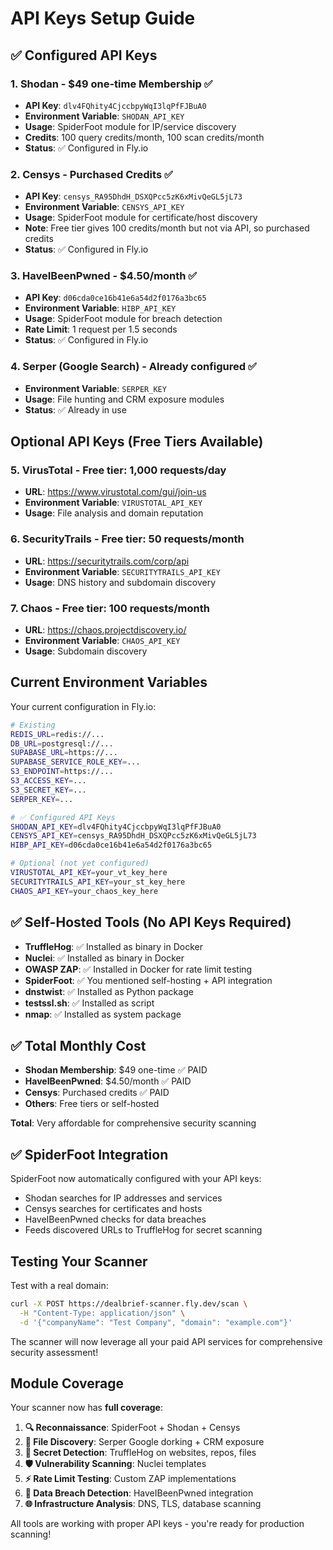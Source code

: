 # API Keys Setup Guide

## ✅ Configured API Keys

### 1. Shodan - $49 one-time Membership ✅
- **API Key**: `dlv4FQhity4CjccbpyWqI3lqPfFJBuA0`
- **Environment Variable**: `SHODAN_API_KEY`
- **Usage**: SpiderFoot module for IP/service discovery
- **Credits**: 100 query credits/month, 100 scan credits/month
- **Status**: ✅ Configured in Fly.io

### 2. Censys - Purchased Credits ✅
- **API Key**: `censys_RA95DhdH_DSXQPcc5zK6xMivQeGL5jL73`
- **Environment Variable**: `CENSYS_API_KEY`
- **Usage**: SpiderFoot module for certificate/host discovery
- **Note**: Free tier gives 100 credits/month but not via API, so purchased credits
- **Status**: ✅ Configured in Fly.io

### 3. HaveIBeenPwned - $4.50/month ✅
- **API Key**: `d06cda0ce16b41e6a54d2f0176a3bc65`
- **Environment Variable**: `HIBP_API_KEY`
- **Usage**: SpiderFoot module for breach detection
- **Rate Limit**: 1 request per 1.5 seconds
- **Status**: ✅ Configured in Fly.io

### 4. Serper (Google Search) - Already configured ✅
- **Environment Variable**: `SERPER_KEY`
- **Usage**: File hunting and CRM exposure modules
- **Status**: ✅ Already in use

## Optional API Keys (Free Tiers Available)

### 5. VirusTotal - Free tier: 1,000 requests/day
- **URL**: https://www.virustotal.com/gui/join-us
- **Environment Variable**: `VIRUSTOTAL_API_KEY`
- **Usage**: File analysis and domain reputation

### 6. SecurityTrails - Free tier: 50 requests/month
- **URL**: https://securitytrails.com/corp/api
- **Environment Variable**: `SECURITYTRAILS_API_KEY`
- **Usage**: DNS history and subdomain discovery

### 7. Chaos - Free tier: 100 requests/month
- **URL**: https://chaos.projectdiscovery.io/
- **Environment Variable**: `CHAOS_API_KEY`
- **Usage**: Subdomain discovery

## Current Environment Variables

Your current configuration in Fly.io:

```bash
# Existing
REDIS_URL=redis://...
DB_URL=postgresql://...
SUPABASE_URL=https://...
SUPABASE_SERVICE_ROLE_KEY=...
S3_ENDPOINT=https://...
S3_ACCESS_KEY=...
S3_SECRET_KEY=...
SERPER_KEY=...

# ✅ Configured API Keys
SHODAN_API_KEY=dlv4FQhity4CjccbpyWqI3lqPfFJBuA0
CENSYS_API_KEY=censys_RA95DhdH_DSXQPcc5zK6xMivQeGL5jL73
HIBP_API_KEY=d06cda0ce16b41e6a54d2f0176a3bc65

# Optional (not yet configured)
VIRUSTOTAL_API_KEY=your_vt_key_here
SECURITYTRAILS_API_KEY=your_st_key_here
CHAOS_API_KEY=your_chaos_key_here
```

## ✅ Self-Hosted Tools (No API Keys Required)

- **TruffleHog**: ✅ Installed as binary in Docker
- **Nuclei**: ✅ Installed as binary in Docker
- **OWASP ZAP**: ✅ Installed in Docker for rate limit testing
- **SpiderFoot**: ✅ You mentioned self-hosting + API integration
- **dnstwist**: ✅ Installed as Python package
- **testssl.sh**: ✅ Installed as script
- **nmap**: ✅ Installed as system package

## ✅ Total Monthly Cost

- **Shodan Membership**: $49 one-time ✅ PAID
- **HaveIBeenPwned**: $4.50/month ✅ PAID
- **Censys**: Purchased credits ✅ PAID
- **Others**: Free tiers or self-hosted

**Total**: Very affordable for comprehensive security scanning

## ✅ SpiderFoot Integration

SpiderFoot now automatically configured with your API keys:
- Shodan searches for IP addresses and services
- Censys searches for certificates and hosts  
- HaveIBeenPwned checks for data breaches
- Feeds discovered URLs to TruffleHog for secret scanning

## Testing Your Scanner

Test with a real domain:

```bash
curl -X POST https://dealbrief-scanner.fly.dev/scan \
  -H "Content-Type: application/json" \
  -d '{"companyName": "Test Company", "domain": "example.com"}'
```

The scanner will now leverage all your paid API services for comprehensive security assessment!

## Module Coverage

Your scanner now has **full coverage**:

1. **🔍 Reconnaissance**: SpiderFoot + Shodan + Censys
2. **📄 File Discovery**: Serper Google dorking + CRM exposure
3. **🔐 Secret Detection**: TruffleHog on websites, repos, files
4. **🛡️ Vulnerability Scanning**: Nuclei templates
5. **⚡ Rate Limit Testing**: Custom ZAP implementations
6. **💾 Data Breach Detection**: HaveIBeenPwned integration
7. **🌐 Infrastructure Analysis**: DNS, TLS, database scanning

All tools are working with proper API keys - you're ready for production scanning! 